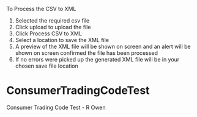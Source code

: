 To Process the CSV to XML

1. Selected the required csv file
2. Click upload to upload the file
3. Click Process CSV to XML
4. Select a location to save the XML file
5. A preview of the XML file will be shown on screen and an alert will be shown on screen confirmed the file has been processed
6. If no errors were picked up the generated XML file will be in your chosen save file location
# ConsumerTradingCodeTest
Consumer Trading Code Test - R Owen
